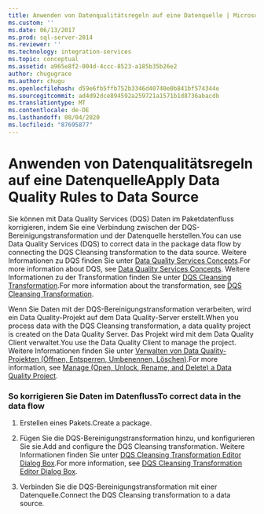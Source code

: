 ```yaml
---
title: Anwenden von Datenqualitätsregeln auf eine Datenquelle | Microsoft-Dokumentation
ms.custom: ''
ms.date: 06/13/2017
ms.prod: sql-server-2014
ms.reviewer: ''
ms.technology: integration-services
ms.topic: conceptual
ms.assetid: a965e8f2-004d-4ccc-8523-a185b35b26e2
author: chugugrace
ms.author: chugu
ms.openlocfilehash: d59e6fb5ffb752b3346d40740e0b841bf574344e
ms.sourcegitcommit: ad4d92dce894592a259721a1571b1d8736abacdb
ms.translationtype: MT
ms.contentlocale: de-DE
ms.lasthandoff: 08/04/2020
ms.locfileid: "87695877"
---
```

# <a name="apply-data-quality-rules-to-data-source"></a><span data-ttu-id="eae4c-102">Anwenden von Datenqualitätsregeln auf eine Datenquelle</span><span class="sxs-lookup"><span data-stu-id="eae4c-102">Apply Data Quality Rules to Data Source</span></span>
  <span data-ttu-id="eae4c-103">Sie können mit Data Quality Services (DQS) Daten im Paketdatenfluss korrigieren, indem Sie eine Verbindung zwischen der DQS-Bereinigungstransformation und der Datenquelle herstellen.</span><span class="sxs-lookup"><span data-stu-id="eae4c-103">You can use Data Quality Services (DQS) to correct data in the package data flow by connecting the DQS Cleansing transformation to the data source.</span></span> <span data-ttu-id="eae4c-104">Weitere Informationen zu DQS finden Sie unter [Data Quality Services Concepts](../../../data-quality-services/data-quality-services-concepts.md).</span><span class="sxs-lookup"><span data-stu-id="eae4c-104">For more information about DQS, see [Data Quality Services Concepts](../../../data-quality-services/data-quality-services-concepts.md).</span></span> <span data-ttu-id="eae4c-105">Weitere Informationen zu der Transformation finden Sie unter [DQS Cleansing Transformation](dqs-cleansing-transformation.md).</span><span class="sxs-lookup"><span data-stu-id="eae4c-105">For more information about the transformation, see [DQS Cleansing Transformation](dqs-cleansing-transformation.md).</span></span>  
  
 <span data-ttu-id="eae4c-106">Wenn Sie Daten mit der DQS-Bereinigungstransformation verarbeiten, wird ein Data Quality-Projekt auf dem Data Quality-Server erstellt.</span><span class="sxs-lookup"><span data-stu-id="eae4c-106">When you process data with the DQS Cleansing transformation, a data quality project is created on the Data Quality Server.</span></span> <span data-ttu-id="eae4c-107">Das Projekt wird mit dem Data Quality Client verwaltet.</span><span class="sxs-lookup"><span data-stu-id="eae4c-107">You use the Data Quality Client to manage the project.</span></span> <span data-ttu-id="eae4c-108">Weitere Informationen finden Sie unter [Verwalten von Data Quality-Projekten &#40;Öffnen, Entsperren, Umbenennen, Löschen&#41;](../../../data-quality-services/manage-open-unlock-rename-and-delete-a-data-quality-project.md).</span><span class="sxs-lookup"><span data-stu-id="eae4c-108">For more information, see [Manage &#40;Open, Unlock, Rename, and Delete&#41; a Data Quality Project](../../../data-quality-services/manage-open-unlock-rename-and-delete-a-data-quality-project.md).</span></span>  
  
### <a name="to-correct-data-in-the-data-flow"></a><span data-ttu-id="eae4c-109">So korrigieren Sie Daten im Datenfluss</span><span class="sxs-lookup"><span data-stu-id="eae4c-109">To correct data in the data flow</span></span>  
  
1.  <span data-ttu-id="eae4c-110">Erstellen eines Pakets.</span><span class="sxs-lookup"><span data-stu-id="eae4c-110">Create a package.</span></span>  
  
2.  <span data-ttu-id="eae4c-111">Fügen Sie die DQS-Bereinigungstransformation hinzu, und konfigurieren Sie sie.</span><span class="sxs-lookup"><span data-stu-id="eae4c-111">Add and configure the DQS Cleansing transformation.</span></span> <span data-ttu-id="eae4c-112">Weitere Informationen finden Sie unter [DQS Cleansing Transformation Editor Dialog Box](../../dqs-cleansing-transformation-editor-dialog-box.md).</span><span class="sxs-lookup"><span data-stu-id="eae4c-112">For more information, see [DQS Cleansing Transformation Editor Dialog Box](../../dqs-cleansing-transformation-editor-dialog-box.md).</span></span>  
  
3.  <span data-ttu-id="eae4c-113">Verbinden Sie die DQS-Bereinigungstransformation mit einer Datenquelle.</span><span class="sxs-lookup"><span data-stu-id="eae4c-113">Connect the DQS Cleansing transformation to a data source.</span></span>  
  
  
